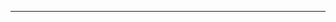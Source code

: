 <!--
CO_OP_TRANSLATOR_METADATA:
{
  "original_hash": "685f55cb07de19b52a30ce6e8b6d889e",
  "translation_date": "2025-08-28T21:13:27+00:00",
  "source_file": "03-CoreGenerativeAITechniques/README.md",
  "language_code": "fa"
}
-->


---

